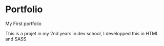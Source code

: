 # Portfolio
My First portfolio

This is a projet in my 2nd years in dev school, I developped this in HTML and SASS
